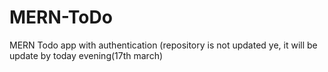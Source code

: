 # MERN-ToDo
MERN Todo app with authentication (repository is not updated ye, it will be update by today evening(17th march)
